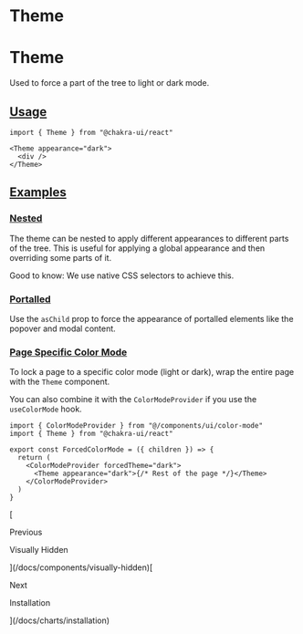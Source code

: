 # Theme

Theme
=====

Used to force a part of the tree to light or dark mode.

[Usage](#usage)
---------------

```
import { Theme } from "@chakra-ui/react"
```

```
<Theme appearance="dark">
  <div />
</Theme>
```

[Examples](#examples)
---------------------

### [Nested](#nested)

The theme can be nested to apply different appearances to different parts of the tree. This is useful for applying a global appearance and then overriding some parts of it.

Good to know: We use native CSS selectors to achieve this.

### [Portalled](#portalled)

Use the `asChild` prop to force the appearance of portalled elements like the popover and modal content.

### [Page Specific Color Mode](#page-specific-color-mode)

To lock a page to a specific color mode (light or dark), wrap the entire page with the `Theme` component.

You can also combine it with the `ColorModeProvider` if you use the `useColorMode` hook.

```
import { ColorModeProvider } from "@/components/ui/color-mode"
import { Theme } from "@chakra-ui/react"

export const ForcedColorMode = ({ children }) => {
  return (
    <ColorModeProvider forcedTheme="dark">
      <Theme appearance="dark">{/* Rest of the page */}</Theme>
    </ColorModeProvider>
  )
}
```

[

Previous

Visually Hidden



](/docs/components/visually-hidden)[

Next

Installation



](/docs/charts/installation)